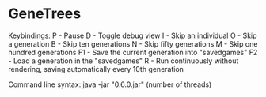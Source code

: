 # GeneTrees
Keybindings:
P - Pause
D - Toggle debug view
I - Skip an individual
O - Skip a generation
B - Skip ten generations
N - Skip fifty generations
M - Skip one hundred generations
F1 - Save the current generation into "savedgames"
F2 - Load a generation in the "savedgames"
R - Run continuously without rendering, saving automatically every 10th generation

Command line syntax:
java -jar "0.6.0.jar" (number of threads)